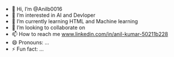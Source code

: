 - 👋 Hi, I’m @Anilb0016
- 👀 I’m interested in AI and Devloper 
- 🌱 I’m currently learning HTML and Machine learning
- 💞️ I’m looking to collaborate on 
- 📫 How to reach me www.linkedin.com/in/anil-kumar-50211b228
- 😄 Pronouns: ...
- ⚡ Fun fact: ...

<!---
Anilb0016/Anilb0016 is a ✨ special ✨ repository because its `README.md` (this file) appears on your GitHub profile.
You can click the Preview link to take a look at your changes.
--->
